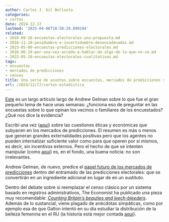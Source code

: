 ```yaml
---
author: Carlos J. Gil Bellosta
categories:
- cortos
date: 2024-12-17
lastmod: '2025-04-06T18:50:28.899184'
related:
- 2016-09-26-encuestas-electorales-una-propuesta.md
- 2016-11-10-pesadumbre-e-incertidumbre-desencadenadas.md
- 2023-05-09-encuestas-predicciones-electorales.md
- 2016-06-29-por-una-vez-accedo-a-hablar-de-algo-de-lo-que-no-se.md
- 2022-05-10-encuestas-electorales-cualitativas.md
tags:
- encuestas
- mercados de predicciones
- censos
title: Una serie de asuntos sobre encuestas, mercados de predicciones y su intersección
url: /2024/12/17/cortos-estadística
---
```


[Este](https://statmodeling.stat.columbia.edu/2024/11/09/polling-by-asking-people-about-their-neighbors-when-does-this-work/)
es un largo artículo largo de Andrew Gelman sobre lo que fue el gran pequeño tema de hace unas semanas: ¿funciona eso de preguntar en las encuestas sobre lo que opinan los vecinos o familiares de los encuestados? ¿Qué nos dice la evidencia?

Escribí una vez ([aquí](https://piensoluegohesobrevivido.es/2024/mercados-apuestas/)) sobre las cuestiones éticas y económicas que subyacen en los mercados de predicciones.
El resumen es más o menos que generan grandes externalidades positivas pero que los agentes no pueden internalizar suficiente valor como para que operen por sí mismos, es decir, sin incentivos externos. Pero el hecho de que se intenten manipular (como [aquí](https://x.com/Dumpster_DAO/status/1832148090452898235)) es, en el fondo, una buena noticia: no son irrelevantes.

Andrew Gelman, de nuevo, predice el
[papel futuro de los mercados de predicciones](https://statmodeling.stat.columbia.edu/2024/11/10/prediction-markets-in-2024-and-poll-aggregation-in-2008/)
dentro del entramado de las predicciones electorales: que se convertirán en un ingrediente adicional en lugar de en un sustituto.

Dentro del debate sobre si reemplazar el censo clásico por un sistema basado en registros administrativos, The Economist ha publicado una pieza muy recomendable:
[_Counting Britain’s beauties and leech-bleeders_](https://www.economist.com/britain/2024/01/10/counting-britains-beauties-and-leech-bleeders). Además de lo sustancial, viene plagado de anécdotas simpáticas, como por ejemplo esa de que Galton intentó en su día estudiar la distribución de la belleza femenina en el RU (la historia está mejor contada [aquí](https://www.sciencedirect.com/science/article/abs/pii/S0191886908001724)).